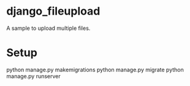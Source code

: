 # django_fileupload
A sample to upload multiple files.

# Setup
python manage.py makemigrations
python manage.py migrate
python manage.py runserver
